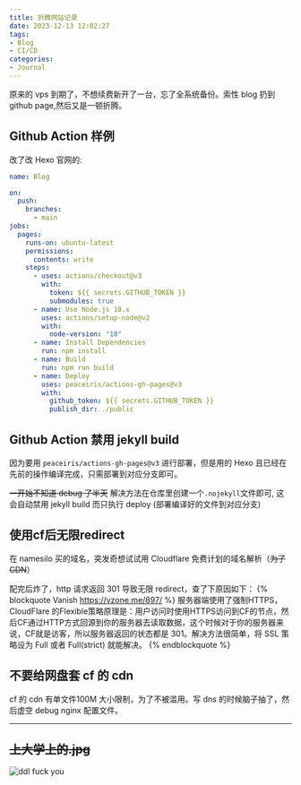 ```yaml
---
title: 折腾网站记录
date: 2023-12-13 12:02:27
tags:
- Blog
- CI/CD
categories:
- Journal
---
```

原来的 vps 到期了，不想续费新开了一台，忘了全系统备份。索性 blog 扔到 github page,然后又是一顿折腾。

## Github Action 样例

改了改 Hexo 官网的:

```yaml
name: Blog

on:
  push:
    branches:
      - main
jobs:
  pages:
    runs-on: ubuntu-latest
    permissions:
      contents: write
    steps:
      - uses: actions/checkout@v3
        with:
          token: ${{ secrets.GITHUB_TOKEN }}
          submodules: true   
      - name: Use Node.js 18.x
        uses: actions/setup-node@v2
        with:
          node-version: "18"
      - name: Install Dependencies
        run: npm install
      - name: Build
        run: npm run build
      - name: Deploy
        uses: peaceiris/actions-gh-pages@v3
        with:
          github_token: ${{ secrets.GITHUB_TOKEN }}
          publish_dir: ./public
```

## Github Action 禁用 jekyll build

因为要用 `peaceiris/actions-gh-pages@v3` 进行部署，但是用的 Hexo 且已经在先前的操作编译完成，只需部署到对应分支即可。

~~一开始不知道 debug 了半天~~ 解决方法在仓库里创建一个`.nojekyll`文件即可, 这会自动禁用 jekyll build 而只执行 deploy (部署编译好的文件到对应分支)

## 使用cf后无限redirect

在 namesilo 买的域名，突发奇想试试用 Cloudflare 免费计划的域名解析（~~为了CDN~~）

配完后炸了，http 请求返回 301 导致无限 redirect，查了下原因如下：
{% blockquote Vanish  https://vzone.me/897/ %}
服务器端使用了强制HTTPS，CloudFlare 的Flexible策略原理是：用户访问时使用HTTPS访问到CF的节点，然后CF通过HTTP方式回源到你的服务器去读取数据，这个时候对于你的服务器来说，CF就是访客，所以服务器返回的状态都是 301。解决方法很简单，将 SSL 策略设为 Full 或者 Full(strict) 就能解决。
{% endblockquote %}

## 不要给网盘套 cf 的 cdn

cf 的 cdn 有单文件100M 大小限制，为了不被滥用。写 dns 的时候脑子抽了，然后虚空 debug nginx 配置文件。

---

## ~~**上大学上的.jpg**~~

![ddl fuck you](fiddle-with-ddl.jpg)

